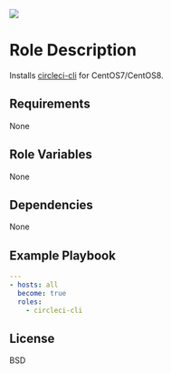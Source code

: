 [![](https://github.com/ansible-roles-matsumura/circleci-cli/workflows/build/badge.svg)](https://github.com/ansible-roles-matsumura/circleci-cli/actions?query=workflow%3Abuild)

Role Description
=========

Installs [circleci-cli](https://github.com/CircleCI-Public/circleci-cli) for CentOS7/CentOS8.

Requirements
------------

None

Role Variables
--------------

None

Dependencies
------------

None

Example Playbook
----------------

```YAML
---
- hosts: all
  become: true
  roles:
    - circleci-cli
```

License
-------

BSD
